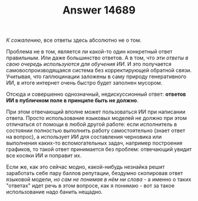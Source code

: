 ﻿---
title: "Answer 14689"
se.owner.user_id: 179379
se.owner.display_name: "Ипатьев"
se.owner.link: "https://ru.meta.stackoverflow.com/users/179379/%d0%98%d0%bf%d0%b0%d1%82%d1%8c%d0%b5%d0%b2"
se.answer_id: 14689
se.question_id: 12247
se.post_type: answer
se.is_accepted: False
---
<p><em>К сожалению</em>, все ответы здесь абсолютно не о том.</p>
<p>Проблема не в том, является ли какой-то один конкретный ответ правильным. Или даже большинство ответов. А в том, что <em>эти ответы в свою очередь используются для обучения ИИ</em>. И это получается самовоспроизводящаяся система без корректирующей обратной связи. Учитывая, что галлюцинации заложены в саму природу генеративного ИИ, в итоге интернет очень быстро будет заполнен мусором.</p>
<p>Отсюда и совершенно однозначный, недискуссионный ответ: <strong>ответов ИИ в публичном поле в принципе быть не должно</strong>.</p>
<p>При этом отвечающий вполне может пользоваться ИИ при написании ответа. Просто использование языковых моделей не должно при этом отличаться от помощи в любой другой работе: если исполнитель в состоянии полностью выполнить работу самостоятельно (знает ответ на вопрос), а использует ИИ для составления черновика или выполнения каких-то вспомогательных задач, например построения графиков, то такой ответ принимается без проблем: отвечающий увидит все косяки ИИ и поправит их.</p>
<p>Если же, как это сейчас модно, какой-нибудь незнайка решит заработать себе пару баллов репутации, бездумно скопировав ответ языковой модели, <em>но сам не понимая в нём ни слова</em> - а именно о таких &quot;ответах&quot; идет речь в этом вопросе, как я понимаю - вот за такое использование надо банить нещадно.</p>
